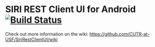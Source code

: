 SIRI REST Client UI for Android [![Build Status](https://travis-ci.org/CUTR-at-USF/SiriRestClientUI.svg?branch=master)](https://travis-ci.org/CUTR-at-USF/SiriRestClientUI)
===============================

Check out more information on the wiki:
https://github.com/CUTR-at-USF/SiriRestClientUI/wiki
